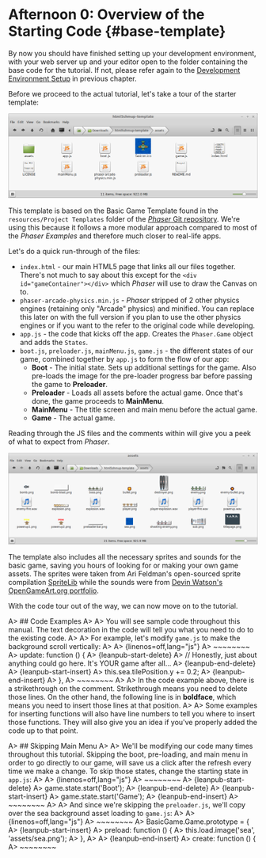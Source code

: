 # Afternoon 0: Overview of the Starting Code {#base-template}

By now you should have finished setting up your development environment, with your web server up and your editor open to the folder containing the base code for the tutorial. If not, please refer again to the [Development Environment Setup](#dev-setup) in previous chapter.

Before we proceed to the actual tutorial, let's take a tour of the starter template:

![](images/code.png)

This template is based on the Basic Game Template found in the `resources/Project Templates` folder of the [_Phaser_ Git repository](https://github.com/photonstorm/phaser/tree/master/resources/Project%20Templates). We're using this because it follows a more modular approach compared to most of the _Phaser Examples_ and therefore much closer to real-life apps. 

Let's do a quick run-through of the files:

* `index.html` - our main HTML5 page that links all our files together. There's not much to say about this except for the `<div id="gameContainer"></div>` which _Phaser_ will use to draw the Canvas on to.
* `phaser-arcade-physics.min.js` - _Phaser_ stripped of 2 other physics engines (retaining only "Arcade" physics) and minified. You can replace this later on with the full version if you plan to use the other physics engines or if you want to the refer to the original code while developing.
* `app.js` - the code that kicks off the app. Creates the `Phaser.Game` object and adds the `States`.
* `boot.js`, `preloader.js`, `mainMenu.js`, `game.js` - the different states of our game, combined together by `app.js` to form the flow of our app:
  * **Boot** - The initial state. Sets up additional settings for the game. Also pre-loads the image for the pre-loader progress bar before passing the game to **Preloader**.
  * **Preloader** - Loads all assets before the actual game. Once that's done, the game proceeds to **MainMenu**.
  * **MainMenu** - The title screen and main menu before the actual game.
  * **Game** - The actual game.

Reading through the JS files and the comments within will give you a peek of what to expect from _Phaser_.

![](images/code_assets.png)

The template also includes all the necessary sprites and sounds for the basic game, saving you hours of looking for or making your own game assets. The sprites were taken from Ari Feldman's open-sourced sprite compilation [SpriteLib](http://www.widgetworx.com/spritelib/) while the sounds were from [Devin Watson's OpenGameArt.org portfolio](http://opengameart.org/users/dklon).

With the code tour out of the way, we can now move on to the tutorial.

A> ## Code Examples
A> 
A> You will see sample code throughout this manual. The text decoration in the code will tell you what you need to do to the existing code.
A> 
A> For example, let's modify `game.js` to make the background scroll vertically:
A> 
A> {linenos=off,lang="js"}
A> ~~~~~~~~
A> update: function () {
A> {leanpub-start-delete}
A>   //  Honestly, just about anything could go here. It's YOUR game after all...
A> {leanpub-end-delete}
A> {leanpub-start-insert}
A>   this.sea.tilePosition.y += 0.2;
A> {leanpub-end-insert}
A> },
A> ~~~~~~~~
A> 
A> In the code example above, there is a strikethrough on the comment. Strikethrough means you need to delete those lines. On the other hand, the following line is in **boldface**, which means you need to insert those lines at that position.
A>
A> Some examples for inserting functions will also have line numbers to tell you where to insert those functions. They will also give you an idea if you've properly added the code up to that point.

A> ## Skipping Main Menu
A> 
A> We'll be modifying our code many times throughout this tutorial. Skipping the boot, pre-loading, and main menu in order to go directly to our game, will save us a click after the refresh every time we make a change. To skip those states, change the starting state in `app.js`:
A> 
A> {linenos=off,lang="js"}
A> ~~~~~~~~
A> {leanpub-start-delete}
A>   game.state.start('Boot');
A> {leanpub-end-delete}
A> {leanpub-start-insert}
A>   game.state.start('Game');
A> {leanpub-end-insert}
A> ~~~~~~~~
A> 
A> And since we're skipping the `preloader.js`, we'll copy over the sea background asset loading to `game.js`:
A> 
A> {linenos=off,lang="js"}
A> ~~~~~~~~
A> BasicGame.Game.prototype = {
A> {leanpub-start-insert}
A>   preload: function () {
A>     this.load.image('sea', 'assets/sea.png');
A>   },
A>
A> {leanpub-end-insert}
A>   create: function () {
A> ~~~~~~~~
